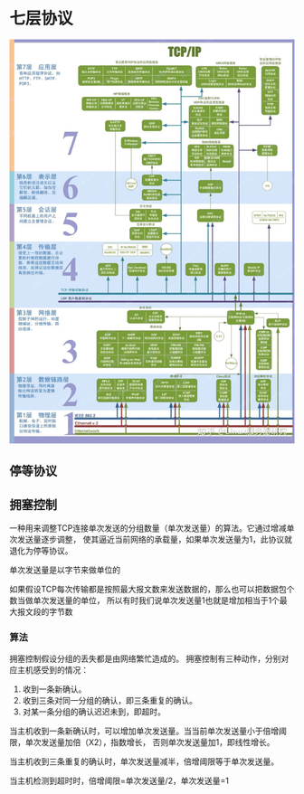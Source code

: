 

# 七层协议
![七层协议图](tcp-ip.jpeg)


## 停等协议


## 拥塞控制

一种用来调整TCP连接单次发送的分组数量（单次发送量）的算法。它通过增减单次发送量逐步调整，
使其逼近当前网络的承载量，如果单次发送量为1，此协议就退化为停等协议。

单次发送量是以字节来做单位的

如果假设TCP每次传输都是按照最大报文数来发送数据的，那么也可以把数据包个数当做单次发送量的单位，
所以有时我们说单次发送量1也就是增加相当于1个最大报文段的字节数

### 算法

拥塞控制假设分组的丢失都是由网络繁忙造成的。
拥塞控制有三种动作，分别对应主机感受到的情况：
1. 收到一条新确认。
2. 收到三条对同一分组的确认，即三条重复的确认。
3. 对某一条分组的确认迟迟未到，即超时。

当主机收到一条新确认时，可以增加单次发送量。当当前单次发送量小于倍增阈限，单次发送量加倍（X2），指数增长，
否则单次发送量加1，即线性增长。

当主机收到三条重复的确认时，单次发送量减半，倍增阈限等于单次发送量。

当主机检测到超时时，倍增阈限=单次发送量/2，单次发送量=1
